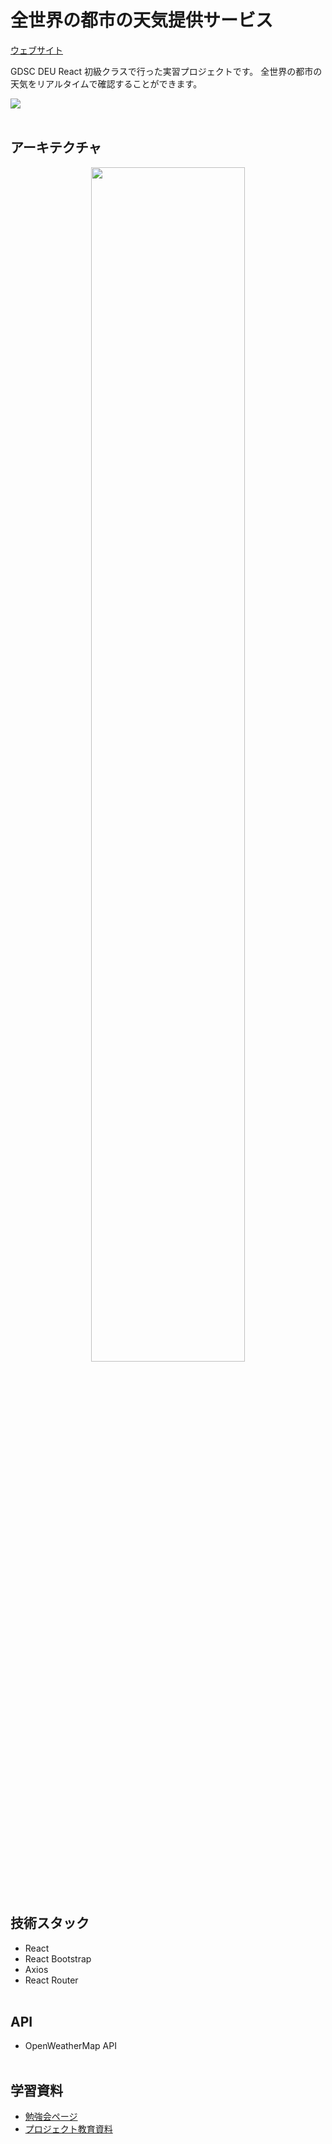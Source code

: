# 全世界の都市の天気提供サービス

<a href="https://thelight0804.github.io/World-weather-React">ウェブサイト</a>
<p>GDSC DEU React 初級クラスで行った実習プロジェクトです。 全世界の都市の天気をリアルタイムで確認することができます。</p>

<img src="https://github.com/thelight0804/World-weather-React/assets/69424845/230afb55-72ea-4cb8-8a43-982efc10cec3">
<br><br>

## アーキテクチャ
<div align="center">
  <img src="https://github.com/thelight0804/World-weather-React/assets/69424845/49a7d6b2-f0f0-4473-a6a6-88970bf89ead" width="70%" align="center">
</div>
<br><br>

## 技術スタック
- React
- React Bootstrap
- Axios
- React Router
<br><br>

## API
- OpenWeatherMap API
<br><br>

## 学習資料
- <a href="https://thelight0804.notion.site/GDSC-React-2-85d570f0497e4a0fad0604efda64304e">勉強会ページ</a>
- <a href="https://thelight0804.notion.site/e2fa4b7770864504a136475e98236191">プロジェクト教育資料</a>

